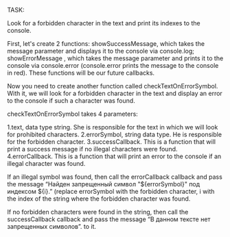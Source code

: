 TASK:

Look for a forbidden character in the text and print its indexes to the console.

First, let's create 2 functions: showSuccessMessage, which takes the message parameter and displays it to the console via console.log; showErrorMessage , which takes the message parameter and prints it to the console via console.error (console.error prints the message to the console in red). These functions will be our future callbacks.

Now you need to create another function called checkTextOnErrorSymbol. With it, we will look for a forbidden character in the text and display an error to the console if such a character was found.

checkTextOnErrorSymbol takes 4 parameters:

1.text, data type string. She is responsible for the text in which we will look for prohibited characters.
2.errorSymbol, string data type. He is responsible for the forbidden character.
3.successCallback. This is a function that will print a success message if no illegal characters were found.
4.errorCallback. This is a function that will print an error to the console if an illegal character was found.

If an illegal symbol was found, then call the errorCallback callback and pass the message “Найден запрещенный символ "${errorSymbol}" под индексом ${i}.”  (replace errorSymbol with the forbidden character, i with the index of the string where the forbidden character was found.

If no forbidden characters were found in the string, then call the successCallback callback and pass the message “В данном тексте нет запрещенных символов”. to it.
